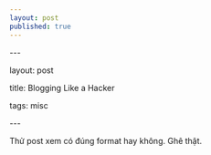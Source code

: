 ```yaml
---
layout: post
published: true
---
```


\---

layout: post

title: Blogging Like a Hacker

tags: misc

\---

Thử post xem có đúng format hay không. Ghê thật.
